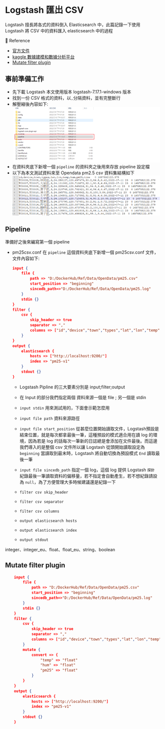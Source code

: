# Logstash 匯出 CSV

Logstash 擅長將各式的資料倒入 Elasticsearch 中，此篇記錄一下使用 Logstash 將 CSV 中的資料匯入 elasticsearch 中的過程

📘 Reference

* [官方文件](https://www.elastic.co/guide/en/logstash/current/index.html)
* [kaggle 數據建模和數據分析平台](https://www.kaggle.com/)
* [Mutate filter plugin](https://www.elastic.co/guide/en/logstash/current/plugins-filters-mutate.html#plugins-filters-mutate-convert)

## 事前準備工作

* 先下載 Logstash 本文使用版本 logstash-7.17.1-windows 版本
* 找到一份 CSV 格式的資料，以`,`分隔資料，並有完整斷行
* 解壓縮後內容如下:
  ![logstash資料夾](../.vuepress/public/Logstash/ImportCSV/LogstashPipelinefolder.png)
* 在資料夾底下新增一個 `pipeline` 的資料夾之後用來存放 pipeline 設定檔
* 以下為本文測試資料來至 Opendata pm2.5 csv 資料集結構如下
  ![測試資料](../.vuepress/public/Logstash/ImportCSV/pm25test.png)

## Pipeline

準備好之後來編寫第一個 pipeline

* pm25csv.conf
    在 `pipeline` 這個資料夾底下新增一個 pm25csv.conf 文件，文件內容如下:

    ```JSON
    input {
        file {
            path => "D:/DockerHub/Ref/Data/OpenData/pm25.csv"
            start_position => "beginning"
            sincedb_path=>"D:/DockerHub/Ref/Data/OpenData/pm25.log"
        }
        stdin {}
    }
    filter {
        csv {
            skip_header => true
            separator => ","
            columns => ["id","device","town","types","lat","lon","temp","hum","pm25","time"]
        }
    }
    output {
        elasticsearch { 
            hosts => ["http://localhost:9200/"]
            index => "pm25-v1"
        }
        stdout {}
    }
    ```

  * Logstash Pipline 的三大要素分別是 input;filter;output
  * 在 Input 的部分我們指定兩個 資料來源一個是 file ; 另一個是 stdin
  * `input stdin` 用來測試用的，下面會示範怎麼用
  * `input file path` 資料來源路徑
  * `input file start_position` 從甚麼位置開始讀取文件，Logstash預設是結束位置，就是每次都拿最後一筆，這種預設的模式適合用在讀 log 的環 境，因為若是 log 的話每次一筆新的日誌總是會添加在文件最後。而這邊我們導入的是整個 csv 文件所以讓 Logstash 從頭開始讀取設定為 `beginning` 當讀取到最末時，Logstash 將自動切換為預設模式 `End` 讀取最後一筆
  * `input file sincedb_path` 指定一個 log，這個 log 提供 Logstash `探針` 紀錄最後一筆讀取資料的偏移量，若不指定會自動產生，若不想紀錄請設為 `null`，為了方便管理大多時候建議還是紀錄一下
  * `filter csv skip_header`
  * `filter csv separator`
  * `filter csv columns`

  * `output elasticsearch hosts`
  * `output elasticsearch index`
  * `output stdout`

integer、integer_eu、float、float_eu、string、boolean

## Mutate filter plugin

```JSON
    input {
        file {
            path => "D:/DockerHub/Ref/Data/OpenData/pm25.csv"
            start_position => "beginning"
            sincedb_path=>"D:/DockerHub/Ref/Data/OpenData/pm25.log"
        }
        stdin {}
    }
    filter {
        csv {
            skip_header => true
            separator => ","
            columns => ["id","device","town","types","lat","lon","temp","hum","pm25","time"]
        }
        mutate {
            convert => {
                "temp" => "float"
                "hum" => "float"
                "pm25" => "float"
            }
        }
    }
    output {
        elasticsearch { 
            hosts => ["http://localhost:9200/"]
            index => "pm25-v1"
        }
        stdout {}
    }
```
